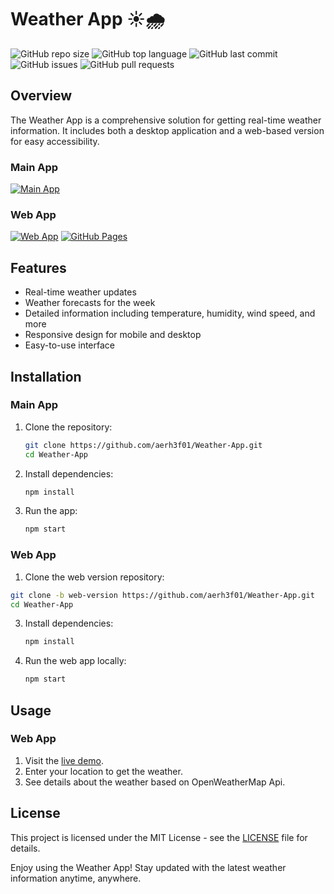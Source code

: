 # Weather App ☀️🌧️

![GitHub repo size](https://img.shields.io/github/repo-size/aerh3f01/Weather-App)
![GitHub top language](https://img.shields.io/github/languages/top/aerh3f01/Weather-App)
![GitHub last commit](https://img.shields.io/github/last-commit/aerh3f01/Weather-App)
![GitHub issues](https://img.shields.io/github/issues/aerh3f01/Weather-App)
![GitHub pull requests](https://img.shields.io/github/issues-pr/aerh3f01/Weather-App)

## Overview

The Weather App is a comprehensive solution for getting real-time weather information. It includes both a desktop application and a web-based version for easy accessibility. 

### Main App
[![Main App](https://img.shields.io/badge/Main%20App-Repository-blue)](https://github.com/aerh3f01/Weather-App/tree/main)

### Web App
[![Web App](https://img.shields.io/badge/Web%20App-Repository-green)](https://github.com/aerh3f01/Weather-App/tree/web-version)
[![GitHub Pages](https://img.shields.io/badge/Live%20Demo-GitHub%20Pages-brightgreen)](https://aerh3f01.github.io/Weather-App/)

## Features

- Real-time weather updates
- Weather forecasts for the week
- Detailed information including temperature, humidity, wind speed, and more
- Responsive design for mobile and desktop
- Easy-to-use interface

## Installation

### Main App

1. Clone the repository:
   ```bash
   git clone https://github.com/aerh3f01/Weather-App.git
   cd Weather-App
   ```
2. Install dependencies:
   ```bash
   npm install
   ```
3. Run the app:
   ```bash
   npm start
   ```

### Web App

1. Clone the web version repository:
  ```bash
  git clone -b web-version https://github.com/aerh3f01/Weather-App.git
  cd Weather-App
  ```
3. Install dependencies:
   ```bash
   npm install
   ```
5. Run the web app locally:
   ```bash
   npm start
   ```
## Usage

### Web App

1. Visit the [live demo](https://aerh3f01.github.io/Weather-App/).
2. Enter your location to get the weather.
3. See details about the weather based on OpenWeatherMap Api.


## License

This project is licensed under the MIT License - see the [LICENSE](LICENSE) file for details.


Enjoy using the Weather App! Stay updated with the latest weather information anytime, anywhere.
   
